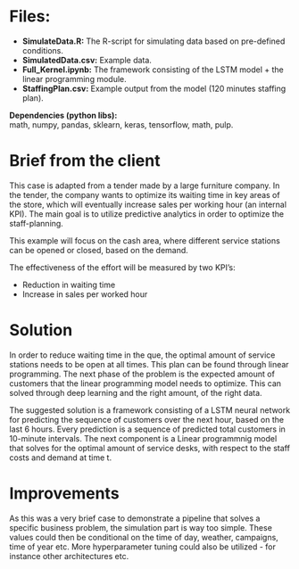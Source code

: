 # Files:

- <b>SimulateData.R:</b> The R-script for simulating data based on pre-defined conditions.
- <b>SimulatedData.csv:</b> Example data.
- <b>Full_Kernel.ipynb:</b> The framework consisting of the LSTM model + the linear programming module.
- <b>StaffingPlan.csv:</b> Example output from the model (120 minutes staffing plan).

<b>Dependencies (python libs):</b><br>
math, numpy, pandas, sklearn, keras, tensorflow, math, pulp.

#	Brief from the client
This case is adapted from a tender made by a large furniture company. In the tender, the company wants to optimize its waiting time in key areas of the store, which will eventually increase sales per working hour (an internal KPI). The main goal is to utilize predictive analytics in order to optimize the staff-planning.

This example will focus on the cash area, where different service stations can be opened or closed, based on the demand.

The effectiveness of the effort will be measured by two KPI’s: 
- Reduction in waiting time
- Increase in sales per worked hour

# Solution
In order to reduce waiting time in the que, the optimal amount of service stations needs to be open at all times. This plan can be found through linear programming. The next phase of the problem is the expected amount of customers that the linear programming model needs to optimize. This can solved through deep learning and the right amount, of the right data.

The suggested solution is a framework consisting of a LSTM neural network for predicting the sequence of customers over the next hour, based on the last 6 hours. Every prediction is a sequence of predicted total customers in 10-minute intervals. The next component is a Linear programmnig model that solves for the optimal amount of service desks, with respect to the staff costs and demand at time t. 

# Improvements
As this was a very brief case to demonstrate a pipeline that solves a specific business problem, the simulation part is way too simple. These values could then be conditional on the time of day, weather, campaigns, time of year etc. More hyperparameter tuning could also be utilized - for instance other architectures etc.
